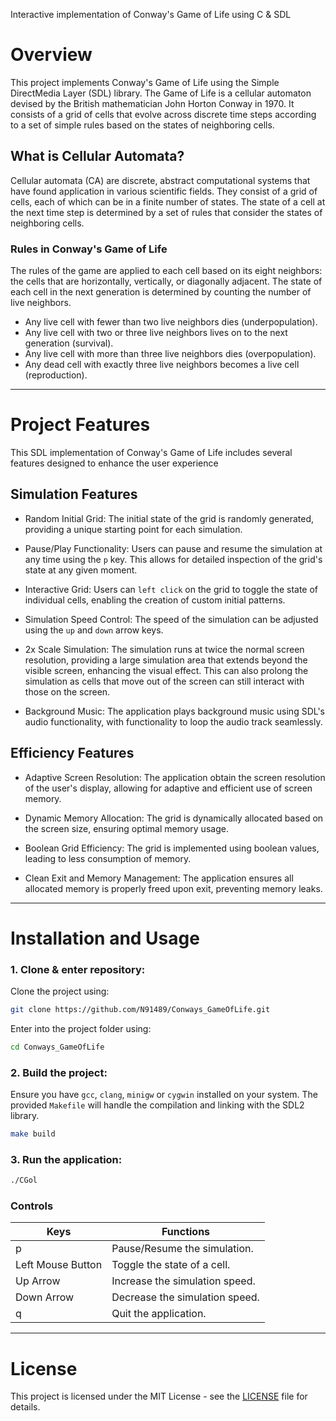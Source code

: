 Interactive implementation of Conway's Game of Life using C &amp; SDL

# Overview
This project implements Conway's Game of Life using the Simple DirectMedia Layer (SDL) library. The Game of Life is a cellular automaton devised by the British mathematician John Horton Conway in 1970. It consists of a grid of cells that evolve across discrete time steps according to a set of simple rules based on the states of neighboring cells.

## What is Cellular Automata?
Cellular automata (CA) are discrete, abstract computational systems that have found application in various scientific fields. They consist of a grid of cells, each of which can be in a finite number of states. The state of a cell at the next time step is determined by a set of rules that consider the states of neighboring cells.

### Rules in Conway's Game of Life
The rules of the game are applied to each cell based on its eight neighbors: the cells that are horizontally, vertically, or diagonally adjacent. The state of each cell in the next generation is determined by counting the number of live neighbors.

* Any live cell with fewer than two live neighbors dies (underpopulation).
* Any live cell with two or three live neighbors lives on to the next generation  (survival).
* Any live cell with more than three live neighbors dies (overpopulation).
* Any dead cell with exactly three live neighbors becomes a live cell (reproduction).
***
# Project Features
This SDL implementation of Conway's Game of Life includes several features designed to enhance the user experience

## Simulation Features

* Random Initial Grid: The initial state of the grid is randomly generated, providing a unique starting point for each simulation.

* Pause/Play Functionality: Users can pause and resume the simulation at any time using the `p` key. This allows for detailed inspection of the grid's state at any given moment.
  
* Interactive Grid: Users can `left click` on the grid to toggle the state of individual cells, enabling the creation of custom initial patterns.
  
* Simulation Speed Control: The speed of the simulation can be adjusted using the `up` and `down` arrow keys.

* 2x Scale Simulation: The simulation runs at twice the normal screen resolution, providing a large simulation area that extends beyond the visible screen, enhancing the visual effect. This can also prolong the simulation as cells that move out of the screen can still interact with those on the screen.
 
* Background Music: The application plays background music using SDL's audio functionality, with functionality to loop the audio track seamlessly.

## Efficiency Features
* Adaptive Screen Resolution: The application obtain the screen resolution of the user's display, allowing for adaptive and efficient use of screen memory.

* Dynamic Memory Allocation: The grid is dynamically allocated based on the screen size, ensuring optimal memory usage.
  
* Boolean Grid Efficiency: The grid is implemented using boolean values, leading to less consumption of memory.

* Clean Exit and Memory Management: The application ensures all allocated memory is properly freed upon exit, preventing memory leaks.
***

# Installation and Usage

### 1. Clone & enter repository:

Clone the project using:
```bash
git clone https://github.com/N91489/Conways_GameOfLife.git
```
Enter into the project folder using:
```bash
cd Conways_GameOfLife
```

### 2. Build the project:
Ensure you have `gcc`, `clang`, `minigw` or `cygwin` installed on your system. The provided `Makefile` will handle the compilation and linking with the SDL2 library.
```bash
make build
```

### 3. Run the application:
```bash
./CGol
```
### Controls

|Keys| Functions|
|-|-----------------------------|
|p| Pause/Resume the simulation.|
|Left Mouse Button| Toggle the state of a cell.|
|Up Arrow|Increase the simulation speed.|
|Down Arrow| Decrease the simulation speed.|
|q| Quit the application.|
---
# License
This project is licensed under the MIT License - see the [LICENSE](https://github.com/N91489/Conways_GameOfLife/blob/main/LICENSE) file for details.
